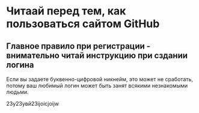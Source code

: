 # Читаай перед тем, как пользоваться сайтом GitHub
## Главное правило при регистрации - внимательно читай инструкцию при сздании логина

Если вы задаете буквенно-цифровой никнейм, это может не сработать, потому ваш любимый логин может быть занят всякими незнакомыми людьми.

23у23увй23ijoicjoijw